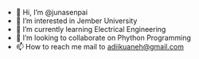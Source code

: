 - 👋 Hi, I’m @junasenpai
- 👀 I’m interested in Jember University
- 🌱 I’m currently learning Electrical Engineering
- 💞️ I’m looking to collaborate on Phython Programming
- 📫 How to reach me mail to adiikuaneh@gmail.com

<!---
junasenpai/junasenpai is a ✨ special ✨ repository because its `README.md` (this file) appears on your GitHub profile.
You can click the Preview link to take a look at your changes.
--->
